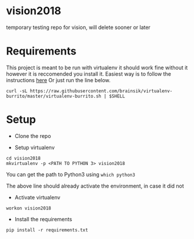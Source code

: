 # vision2018

temporary testing repo for vision, will delete sooner or later

# Requirements
This project is meant to be run with virtualenv it should work fine without it however it is reccomended you install it.
Easiest way is to follow the instructions [here](https://github.com/brainsik/virtualenv-burrito)
Or just run the line below.
```
curl -sL https://raw.githubusercontent.com/brainsik/virtualenv-burrito/master/virtualenv-burrito.sh | $SHELL
```

# Setup

- Clone the repo

- Setup virtualenv

```
cd vision2018
mkvirtualenv -p <PATH TO PYTHON 3> vision2018
```
You can get the path to Python3 using `which python3`

The above line should already activate the environment, in case it did not

- Activate virtualenv

```
workon vision2018
```

- Install the requirements

```
pip install -r requirements.txt
```
